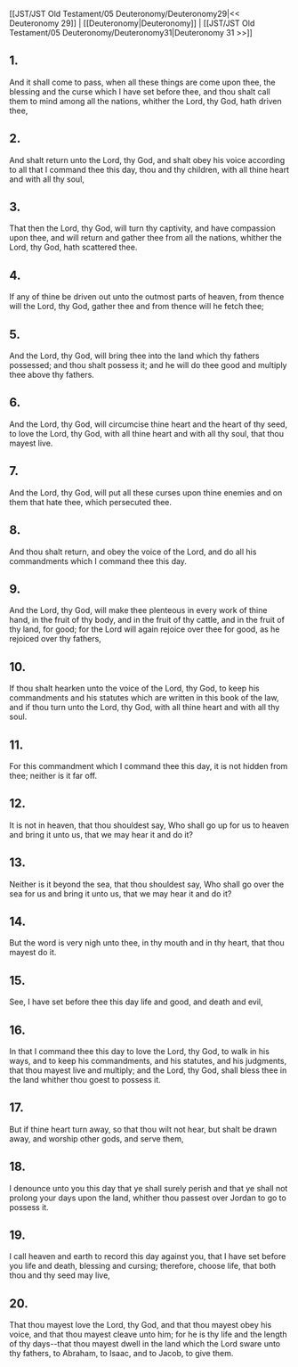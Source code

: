[[JST/JST Old Testament/05 Deuteronomy/Deuteronomy29|<< Deuteronomy 29]] | [[Deuteronomy|Deuteronomy]] | [[JST/JST Old Testament/05 Deuteronomy/Deuteronomy31|Deuteronomy 31 >>]]
## 1.
And it shall come to pass, when all these things are come upon thee, the blessing and the curse which I have set before thee, and thou shalt call them to mind among all the nations, whither the Lord, thy God, hath driven thee,
## 2.
And shalt return unto the Lord, thy God, and shalt obey his voice according to all that I command thee this day, thou and thy children, with all thine heart and with all thy soul,
## 3.
That then the Lord, thy God, will turn thy captivity, and have compassion upon thee, and will return and gather thee from all the nations, whither the Lord, thy God, hath scattered thee.
## 4.
If any of thine be driven out unto the outmost parts of heaven, from thence will the Lord, thy God, gather thee and from thence will he fetch thee;
## 5.
And the Lord, thy God, will bring thee into the land which thy fathers possessed; and thou shalt possess it; and he will do thee good and multiply thee above thy fathers.
## 6.
And the Lord, thy God, will circumcise thine heart and the heart of thy seed, to love the Lord, thy God, with all thine heart and with all thy soul, that thou mayest live.
## 7.
And the Lord, thy God, will put all these curses upon thine enemies and on them that hate thee, which persecuted thee.
## 8.
And thou shalt return, and obey the voice of the Lord, and do all his commandments which I command thee this day.
## 9.
And the Lord, thy God, will make thee plenteous in every work of thine hand, in the fruit of thy body, and in the fruit of thy cattle, and in the fruit of thy land, for good; for the Lord will again rejoice over thee for good, as he rejoiced over thy fathers,
## 10.
If thou shalt hearken unto the voice of the Lord, thy God, to keep his commandments and his statutes which are written in this book of the law, and if thou turn unto the Lord, thy God, with all thine heart and with all thy soul.
## 11.
For this commandment which I command thee this day, it is not hidden from thee; neither is it far off.
## 12.
It is not in heaven, that thou shouldest say, Who shall go up for us to heaven and bring it unto us, that we may hear it and do it?
## 13.
Neither is it beyond the sea, that thou shouldest say, Who shall go over the sea for us and bring it unto us, that we may hear it and do it?
## 14.
But the word is very nigh unto thee, in thy mouth and in thy heart, that thou mayest do it.
## 15.
See, I have set before thee this day life and good, and death and evil,
## 16.
In that I command thee this day to love the Lord, thy God, to walk in his ways, and to keep his commandments, and his statutes, and his judgments, that thou mayest live and multiply; and the Lord, thy God, shall bless thee in the land whither thou goest to possess it.
## 17.
But if thine heart turn away, so that thou wilt not hear, but shalt be drawn away, and worship other gods, and serve them,
## 18.
I denounce unto you this day that ye shall surely perish and that ye shall not prolong your days upon the land, whither thou passest over Jordan to go to possess it.
## 19.
I call heaven and earth to record this day against you, that I have set before you life and death, blessing and cursing; therefore, choose life, that both thou and thy seed may live,
## 20.
That thou mayest love the Lord, thy God, and that thou mayest obey his voice, and that thou mayest cleave unto him; for he is thy life and the length of thy days\--that thou mayest dwell in the land which the Lord sware unto thy fathers, to Abraham, to Isaac, and to Jacob, to give them.


